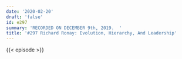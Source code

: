 ```yaml
---
date: '2020-02-20'
draft: 'false'
id: e297
summary: 'RECORDED ON DECEMBER 9th, 2019.  '
title: '#297 Richard Ronay: Evolution, Hierarchy, And Leadership'
---
```

{{< episode >}}
